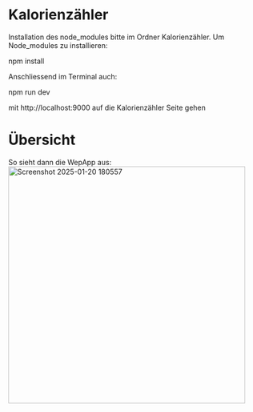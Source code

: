 # Kalorienzähler

Installation des node_modules bitte im Ordner Kalorienzähler. Um Node_modules zu installieren:

npm install

Anschliessend im Terminal auch:

npm run dev

mit http://localhost:9000 auf die Kalorienzähler Seite gehen

# Übersicht
So sieht dann die WepApp aus:
<img width="473" alt="Screenshot 2025-01-20 180557" src="https://github.com/user-attachments/assets/07a83957-bf60-4738-ba2f-a94ac2280ccd" />
